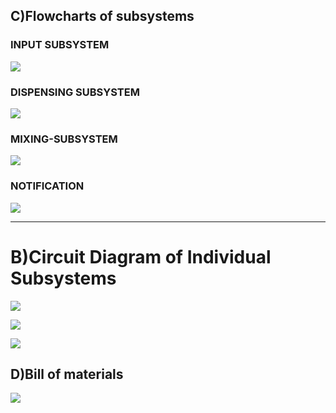 ## C)Flowcharts of subsystems

### INPUT SUBSYSTEM
![](https://github.com/f-division-2019-2020-odd/Repo-03/blob/master/INPUT.jpg?raw=true)

### DISPENSING SUBSYSTEM
![](https://github.com/f-division-2019-2020-odd/Repo-03/blob/master/DISPENSING-SUBSYSTEM.jpg?raw=true)

### MIXING-SUBSYSTEM
![](https://github.com/f-division-2019-2020-odd/Repo-03/blob/master/MIXING-SUBSYSTEM.jpg?raw=true)

### NOTIFICATION
![](https://github.com/f-division-2019-2020-odd/Repo-03/blob/master/NOTIFICATION.jpg?raw=true)

***
# B)Circuit Diagram of Individual Subsystems


![](https://github.com/f-division-2019-2020-odd/Repo-03/blob/master/WhatsApp%20Image%202019-10-15%20at%2015.54.30(1).jpeg?raw=true)



![](https://github.com/f-division-2019-2020-odd/Repo-03/blob/master/WhatsApp%20Image%202019-10-15%20at%2015.54.30.jpeg?raw=true)


![](https://github.com/f-division-2019-2020-odd/Repo-03/blob/master/WhatsApp%20Image%202019-10-15%20at%2015.54.29.jpeg?raw=true)

## D)Bill of materials

![](https://github.com/f-division-2019-2020-odd/Repo-03/blob/master/Annotation%202019-10-21%20110811.png)